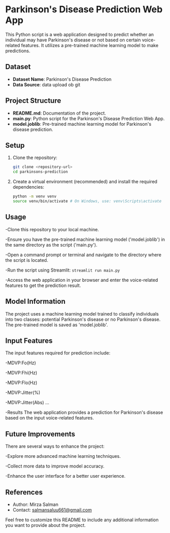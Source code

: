 # Parkinson's Disease Prediction Web App

This Python script is a web application designed to predict whether an individual may have Parkinson's disease or not based on certain voice-related features. It utilizes a pre-trained machine learning model to make predictions.


## Dataset

- **Dataset Name**: Parkinson's Disease Prediction
- **Data Source**: data upload ob git

## Project Structure

- **README.md**: Documentation of the project.
- **main.py**: Python script for the Parkinson's Disease Prediction Web App.
- **model.joblib**: Pre-trained machine learning model for Parkinson's disease prediction.

## Setup

1. Clone the repository:
   ```bash
   git clone <repository-url>
   cd parkinsons-prediction


2. Create a virtual environment (recommended) and install the required dependencies:
   ```bash
   python -m venv venv
   source venv/bin/activate # On Windows, use: venv\Scripts\activate


## Usage
-Clone this repository to your local machine.

-Ensure you have the pre-trained machine learning model ('model.joblib') in the same directory as the script ('main.py').

-Open a command prompt or terminal and navigate to the directory where the script is located.

-Run the script using Streamlit:
    `streamlit run main.py`

-Access the web application in your browser and enter the voice-related features to get the prediction result.

## Model Information
The project uses a machine learning model trained to classify individuals into two classes: potential Parkinson's disease or no Parkinson's disease. The pre-trained model is saved as 'model.joblib'.

## Input Features
The input features required for prediction include:

-MDVP:Fo(Hz)

-MDVP:Fhi(Hz)

-MDVP:Flo(Hz)

-MDVP:Jitter(%)

-MDVP:Jitter(Abs)
...

-Results
The web application provides a prediction for Parkinson's disease based on the input voice-related features.

## Future Improvements
There are several ways to enhance the project:

-Explore more advanced machine learning techniques.

-Collect more data to improve model accuracy.

-Enhance the user interface for a better user experience.


## References

- Author: Mirza Salman
- Contact: salmansaluu661@gmail.com

Feel free to customize this README to include any additional information you want to provide about the project.

